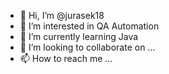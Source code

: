- 👋 Hi, I’m @jurasek18
- 👀 I’m interested in QA Automation
- 🌱 I’m currently learning Java
- 💞️ I’m looking to collaborate on ...
- 📫 How to reach me ...

<!---
jurasek18/jurasek18 is a ✨ special ✨ repository because its `README.md` (this file) appears on your GitHub profile.
You can click the Preview link to take a look at your changes.
--->
